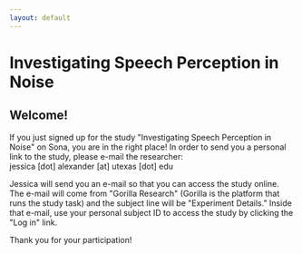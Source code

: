 ```yaml
---
layout: default
---
```


# Investigating Speech Perception in Noise

## Welcome!

If you just signed up for the study "Investigating Speech Perception in Noise" on Sona, you are in the right place!  In order to send you a personal link to the study, please e-mail the researcher: <br>
jessica [dot] alexander [at] utexas [dot] edu

Jessica will send you an e-mail so that you can access the study online. The e-mail will come from "Gorilla Research" (Gorilla is the platform that runs the study task) and the subject line will be "Experiment Details." Inside that e-mail, use your personal subject ID to access the study by clicking the "Log in" link.

Thank you for your participation!